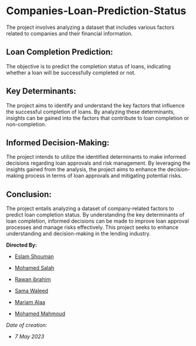 # Companies-Loan-Prediction-Status

The project involves analyzing a dataset that includes various factors related to companies and their financial information.

## Loan Completion Prediction: 
The objective is to predict the completion status of loans, indicating whether a loan will be successfully completed or not.

## Key Determinants: 
The project aims to identify and understand the key factors that influence the successful completion of loans. By analyzing these determinants, insights can be gained into the factors that contribute to loan completion or non-completion.
      
## Informed Decision-Making: 
The project intends to utilize the identified determinants to make informed decisions regarding loan approvals and risk management. By leveraging the insights gained from the analysis, the project aims to enhance the decision-making process in terms of loan approvals and mitigating potential risks.

## Conclusion:
The project entails analyzing a dataset of company-related factors to predict loan completion status. By understanding the key determinants of loan completion, informed decisions can be made to improve loan approval processes and manage risks effectively. This project seeks to enhance understanding and decision-making in the lending industry.

**Directed By:**

* [Eslam Shouman](https://www.linkedin.com/in/eslam-shouman-0958091b4/)

* [Mohamed Salah](https://www.linkedin.com/in/mohamed-salah-480520243)

* [Rawan ibrahim](https://www.linkedin.com/in/rawan-ibrahim-a01778268) 

* [Sama Waleed](www.linkedin.com/in/sama-gharabawy-2aa19b217)

* [Mariam Alaa](https://www.linkedin.com/in/mariam-alaa-a95800196)

* [Mohamed Mahmoud](https://www.linkedin.com/in/mohamed-mahmoud07) 

*Date of creation:*

- *7 May 2023*

